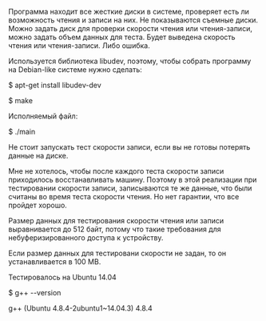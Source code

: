 
Программа находит все жесткие диски в системе, проверяет есть ли возможность
чтения и записи на них. Не показываются съемные диски.
Можно задать диск для проверки скорости чтения или чтения-записи, можно 
задать объем данных для теста. Будет выведена скорость чтения или 
чтения-записи. Либо ошибка.



Используется библиотека libudev, поэтому, чтобы собрать программу на Debian-like
системе нужно сделать:

$ apt-get install libudev-dev

$ make


Исполняемый файл:

$ ./main



Не стоит запускать тест скорости записи, если вы не готовы потерять данные 
на диске.

Мне не хотелось, чтобы после каждого теста скорости записи приходилось 
восстанавливать машину. Поэтому в этой реализации при тестировании скорости
записи, записываются те же данные, что были считаны во время теста скорости 
чтения. Но нет гарантии, что все пройдет хорошо.

Размер данных для тестирования скорости чтения или записи выравнивается до 512 
байт, потому что такие требования для небуферизированного доступа к устройству.

Если размер данных для тестировани скорости не задан, то он устанавливается в 
100 MB.


Тестировалось на Ubuntu 14.04

$ g++ --version

g++ (Ubuntu 4.8.4-2ubuntu1~14.04.3) 4.8.4


